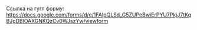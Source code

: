 Ссылка на гугл форму: https://docs.google.com/forms/d/e/1FAIpQLSd_G5ZUPeBwiErPYU7PkjJ7tKqBJgDBlOAXGNKQzCv0WJszYw/viewform
